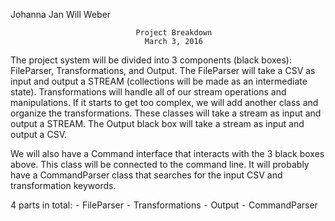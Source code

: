 Johanna Jan
Will Weber

								Project Breakdown
								  March 3, 2016

The project system will be divided into 3 components (black boxes): FileParser, Transformations, and Output. The FileParser will take a CSV as input and output a STREAM (collections will be made as an intermediate state). Transformations will handle all of our stream operations and manipulations. If it starts to get too complex, we will add another class and organize the transformations. These classes will take a stream as input and output a STREAM. The Output black box will take a stream as input and output a CSV. 

We will also have a Command interface that interacts with the 3 black boxes above. This class will be connected to the command line. It will probably have a CommandParser class that searches for the input CSV and transformation keywords.

4 parts in total:
	⁃	FileParser
	⁃	Transformations
	⁃	Output
	⁃	CommandParser
